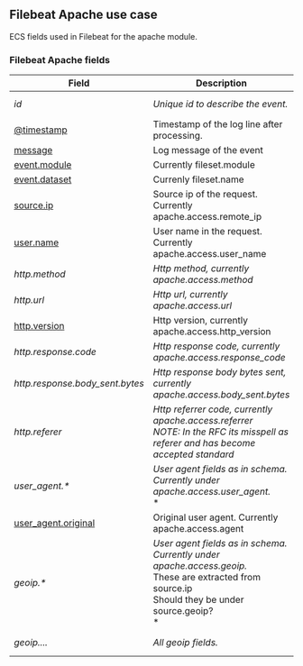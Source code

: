 ## Filebeat Apache use case

ECS fields used in Filebeat for the apache module.

### <a name="filebeat-apache-access"></a> Filebeat Apache fields


| Field  | Description  | Level  | Type  | Example  |
|---|---|---|---|---|
| <a name="id"></a>*id* | *Unique id to describe the event.* | (use case) | keyword | `8a4f500d` |
| [@timestamp](https://github.com/elastic/ecs#@timestamp)  | Timestamp of the log line after processing. | core | date | `2016-05-23T08:05:34.853Z` |
| [message](https://github.com/elastic/ecs#message)  | Log message of the event | core | text | `Hello World` |
| [event.module](https://github.com/elastic/ecs#event.module)  | Currently fileset.module | core | keyword | `apache` |
| [event.dataset](https://github.com/elastic/ecs#event.dataset)  | Currenly fileset.name | core | keyword | `access` |
| [source.ip](https://github.com/elastic/ecs#source.ip)  | Source ip of the request. Currently apache.access.remote_ip | core | ip | `192.168.1.1` |
| [user.name](https://github.com/elastic/ecs#user.name)  | User name in the request. Currently apache.access.user_name | core | keyword | `ruflin` |
| <a name="http.method"></a>*http.method* | *Http method, currently apache.access.method* | (use case) | keyword | `GET` |
| <a name="http.url"></a>*http.url* | *Http url, currently apache.access.url* | (use case) | keyword | `http://elastic.co/` |
| [http.version](https://github.com/elastic/ecs#http.version)  | Http version, currently apache.access.http_version | extended | keyword | `1.1` |
| <a name="http.response.code"></a>*http.response.code* | *Http response code, currently apache.access.response_code* | (use case) | keyword | `404` |
| <a name="http.response.body_sent.bytes"></a>*http.response.body_sent.bytes* | *Http response body bytes sent, currently apache.access.body_sent.bytes* | (use case) | long | `117` |
| <a name="http.referer"></a>*http.referer* | *Http referrer code, currently apache.access.referrer<br/>NOTE: In the RFC its misspell as referer and has become accepted standard* | (use case) | keyword | `http://elastic.co/` |
| <a name="user_agent.&ast;"></a>*user_agent.&ast;* | *User agent fields as in schema. Currently under apache.access.user_agent.*<br/>* |  |  |  |
| [user_agent.original](https://github.com/elastic/ecs#user_agent.original)  | Original user agent. Currently apache.access.agent | extended | keyword | `http://elastic.co/` |
| <a name="geoip.&ast;"></a>*geoip.&ast;* | *User agent fields as in schema. Currently under apache.access.geoip.*<br/>These are extracted from source.ip<br/>Should they be under source.geoip?<br/>* |  |  |  |
| <a name="geoip...."></a>*geoip....* | *All geoip fields.* | (use case) | keyword |  |



